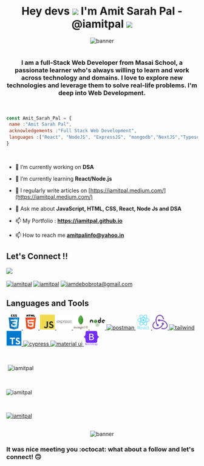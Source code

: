 <!----------------------------------- Heading Section ------------------------------------>
<h1 align="center">
    Hey devs
    <img src="https://github.com/TheDudeThatCode/TheDudeThatCode/raw/master/Assets/Hi.gif" width="35">
    I'm Amit Sarah Pal - @iamitpal
    <img src="https://camo.githubusercontent.com/d3359cb00ab0b5ed8f2e1fe3fceb4fbaf3b614340f8c0db99c17b9f50b351770/68747470733a2f2f656d6f6a69732e736c61636b6d6f6a69732e636f6d2f656d6f6a69732f696d616765732f313533313834393433302f343234362f626c6f622d73756e676c61737365732e6769663f31353331383439343330" width="35">
</h1>
<!----------------------------------- About Section ------------------------------------>
<div align="center">
<img width=auto height=auto src='https://i.ibb.co/NKq24BS/Black-Minimalist-Motivation-Quote-Linked-In-Banner-2.png' alt='banner' />
</div>

# <h3 align="center">I am a full-Stack Web Developer from Masai School, a passionate learner who's always willing to learn and work across technology and domains. I love to explore new technologies and leverage them to solve real-life problems. I'm deep into Web Development.</h3>

<br>

```JavaScript
const Amit_Sarah_Pal = {
 name :"Amit Sarah Pal",
 acknowledgements :"Full Stack Web Development",
 languages :["React", "NodeJS", "ExpressJS", "mongodb","NextJS","Typescript"]
}
```

<br/>

- 🔭 I’m currently working on **DSA**

- 🌱 I’m currently learning **React/Node.js**

- 📝 I regularly write articles on [https://iamitpal.medium.com/](https://iamitpal.medium.com/)

- 💬 Ask me about **JavaScript, HTML, CSS, React, Node Js and DSA**

- 📫 My Portfolio : **https://iamitpal.github.io**
- 📫 How to reach me **amitpalinfo@yahoo.in**

## Let's Connect !!

<img src="https://raw.githubusercontent.com/ShahriarShafin/ShahriarShafin/main/Assets/handshake.gif" width="75" /></i>

<p align="left">
<p align="left">
<a href="https://www.linkedin.com/in/amitsarahpal/" target="_blank"><img align="center" src="https://raw.githubusercontent.com/rahuldkjain/github-profile-readme-generator/master/src/images/icons/Social/linked-in-alt.svg" alt="iamitpal" height="30" width="40" /></a>
<a href="https://iamitpal.medium.com/" target="_blank"><img align="center" src="https://raw.githubusercontent.com/rahuldkjain/github-profile-readme-generator/master/src/images/icons/Social/medium.svg" alt="iamitpal" height="30" width="40" /></a>
  <a href="https://mail.google.com/mail/u/0/#inbox?compose=new" target="_blank"><img align="center" src="https://upload.wikimedia.org/wikipedia/commons/thumb/7/7e/Gmail_icon_%282020%29.svg/1200px-Gmail_icon_%282020%29.svg.png" alt="iamdebobrota@gmail.com" height="30" width="40" /></a>
</p>

## Languages and Tools

<p align="left"> <a href="https://www.w3schools.com/css/" target="_blank" rel="noreferrer"> <img src="https://raw.githubusercontent.com/devicons/devicon/master/icons/css3/css3-original-wordmark.svg" alt="css3" width="40" height="40"/> </a> <a href="https://www.w3.org/html/" target="_blank" rel="noreferrer"> <img src="https://raw.githubusercontent.com/devicons/devicon/master/icons/html5/html5-original-wordmark.svg" alt="html5" width="40" height="40"/> </a> <a href="https://developer.mozilla.org/en-US/docs/Web/JavaScript" target="_blank" rel="noreferrer"> <img src="https://raw.githubusercontent.com/devicons/devicon/master/icons/javascript/javascript-original.svg" alt="javascript" width="40" height="40"/> </a> <a href="https://expressjs.com" target="_blank" rel="noreferrer"> <img src="https://raw.githubusercontent.com/devicons/devicon/master/icons/express/express-original-wordmark.svg" alt="express" width="40" height="40"/> </a> <a href="https://www.mongodb.com/" target="_blank" rel="noreferrer"> <img src="https://raw.githubusercontent.com/devicons/devicon/master/icons/mongodb/mongodb-original-wordmark.svg" alt="mongodb" width="40" height="40"/> </a> <a href="https://nodejs.org" target="_blank" rel="noreferrer"> <img src="https://raw.githubusercontent.com/devicons/devicon/master/icons/nodejs/nodejs-original-wordmark.svg" alt="nodejs" width="40" height="40"/> </a> <a href="https://postman.com" target="_blank" rel="noreferrer"> <img src="https://www.vectorlogo.zone/logos/getpostman/getpostman-icon.svg" alt="postman" width="40" height="40"/> </a> <a href="https://reactjs.org/" target="_blank" rel="noreferrer"> <img src="https://raw.githubusercontent.com/devicons/devicon/master/icons/react/react-original-wordmark.svg" alt="react" width="40" height="40"/> </a> <a href="https://redux.js.org" target="_blank" rel="noreferrer"> <img src="https://raw.githubusercontent.com/devicons/devicon/master/icons/redux/redux-original.svg" alt="redux" width="40" height="40"/> </a> <a href="https://tailwindcss.com/" target="_blank" rel="noreferrer"> <img src="https://www.vectorlogo.zone/logos/tailwindcss/tailwindcss-icon.svg" alt="tailwind" width="40" height="40"/> </a> <a href="https://www.typescriptlang.org/" target="_blank" rel="noreferrer"> <img src="https://raw.githubusercontent.com/devicons/devicon/master/icons/typescript/typescript-original.svg" alt="typescript" width="40" height="40"/> </a> <a href="https://www.cypress.io" target="_blank" rel="noreferrer"> <img src="https://iconape.com/wp-content/files/gj/370774/svg/370774.svg" alt="cypress" width="40" height="40"/> </a><a href="https://mui.com/" target="_blank" rel="noreferrer"> <img src="https://mui.com/static/logo.png" alt="material ui" width="40" height="40"/> </a> <a href="https://getbootstrap.com" target="_blank" rel="noreferrer"> <img src="https://raw.githubusercontent.com/devicons/devicon/master/icons/bootstrap/bootstrap-plain-wordmark.svg" alt="bootstrap" width="40" height="40"/> </a> </p>
<br>
<!----------------------------------- Social Media Links Section ------------------------------------>
<!-- <h3><i>GitHub's Stats <img src="https://camo.githubusercontent.com/f11b92476ee793cfe97f20e0564ab552bd9bd670179d7b6772c59bb4d3218ca6/68747470733a2f2f692e70696e696d672e636f6d2f6f726967696e616c732f36352f63342f66342f36356334663435323537316265313236316539633632336637646134383861632e676966" width="35"/></i></h3> -->
<p>&nbsp;<img align="center" src="https://github-readme-stats.vercel.app/api?username=iamitpal&show_icons=true&locale=en" alt="iamitpal" /></p>

<br/>
<p><img align="center" src="https://github-readme-stats.vercel.app/api/top-langs?username=iamitpal&show_icons=true&locale=en&layout=compact" alt="iamitpal" /></p>

<br/>
<p align="left"> <a href="https://github.com/ryo-ma/github-profile-trophy"><img src="https://github-profile-trophy.vercel.app/?username=iamitpal" alt="iamitpal" /></a> </p>

<br/>
<div align="center">
<img width=auto height=auto src='https://i.postimg.cc/6qGwC53y/github.png' alt='banner' />
</div>


###  It was nice meeting you :octocat: what about a follow and let's connect! :upside_down_face:

<!--
https://i.postimg.cc/6qGwC53y/github.png
[url=https://ibb.co/Xjh0WX5][img]https://i.ibb.co/9cFKpn4/Black-Minimalist-Motivation-Quote-Linked-In-Banner-1.png[/img][/url]

[url=https://ibb.co/rHh2Wrs][img]https://i.ibb.co/NKq24BS/Black-Minimalist-Motivation-Quote-Linked-In-Banner-2.png[/img][/url]


 -->
